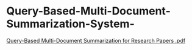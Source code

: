 # Query-Based-Multi-Document-Summarization-System-

[Query-Based Multi-Document Summarization for Research Papers .pdf](https://github.com/user-attachments/files/21523594/Query-Based.Multi-Document.Summarization.for.Research.Papers.pdf)
